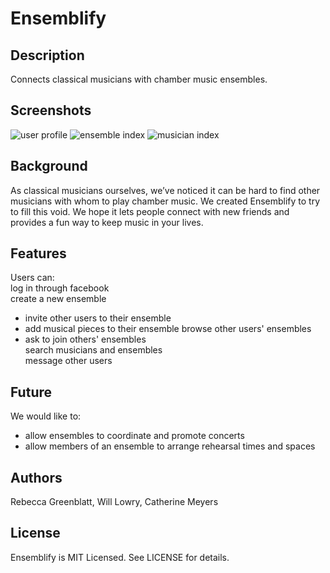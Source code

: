 # Ensemblify

## Description

Connects classical musicians with chamber music ensembles.

## Screenshots

![user profile](https://raw.github.com/wlowry88/ensemblify/master/app/assets/images/user-profile-screen-shot.png "User Profile")
![ensemble index](https://raw.github.com/wlowry88/ensemblify/master/app/assets/images/ensemble-index-screen-shot.png "Ensemble Index")
![musician index](https://raw.github.com/wlowry88/ensemblify/master/app/assets/images/musician-index-screen-shot.png "Musician Index")

## Background

As classical musicians ourselves, we’ve noticed it can be hard to find other musicians with whom to play chamber music. We created Ensemblify to try to fill this void. We hope it lets people connect with new friends and provides a fun way to keep music in your lives.

## Features

Users can:  
  log in through facebook  
  create a new ensemble  
  * invite other users to their ensemble  
  * add musical pieces to their ensemble
  browse other users' ensembles  
  * ask to join others' ensembles  
  search musicians and ensembles  
  message other users  

## Future

We would like to:  
  * allow ensembles to coordinate and promote concerts  
  * allow members of an ensemble to arrange rehearsal times and spaces

## Authors

Rebecca Greenblatt, Will Lowry, Catherine Meyers

## License

Ensemblify is MIT Licensed. See LICENSE for details.